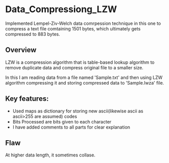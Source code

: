 # Data_Compressiong_LZW
Implemented Lempel-Ziv-Welch data comrpession technique in this one to compress a text file comtaining 1501 bytes, which ultimately gets compressed to 883 bytes.

## Overview
LZW is a compression algorithm that is table-based lookup algorithm to remove duplicate data and compress original file to a smaller size.

In this I am reading data from a file named 'Sample.txt' and then using LZW algorithm compressing it and storing compressed data to 'Sample.lwza' file.

## Key features:
- Used maps as dictionary for storing new ascii(likewise ascii as ascii>255 are assumed) codes
- Bits Processed are bits given to each character
- I have added comments to all parts for clear explanation

## Flaw

At higher data length, it sometimes collase.
